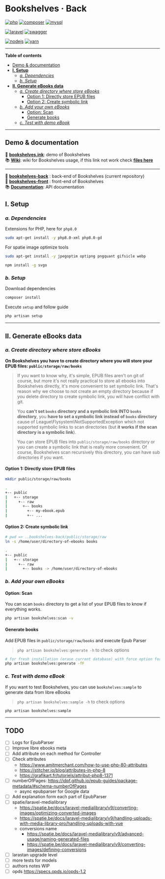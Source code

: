# Bookshelves · Back <!-- omit in toc -->

[![php](https://img.shields.io/static/v1?label=PHP&message=v8.0&color=777bb4&style=flat-square&logo=php&logoColor=ffffff)](https://www.php.net)
[![composer](https://img.shields.io/static/v1?label=Composer&message=v2.0&color=885630&style=flat-square&logo=composer&logoColor=ffffff)](https://getcomposer.org)
[![mysql](https://img.shields.io/static/v1?label=MySQL&message=v8.0&color=4479A1&style=flat-square&logo=mysql&logoColor=ffffff)](https://www.mysql.com)

[![laravel](https://img.shields.io/static/v1?label=Laravel&message=v8.0&color=ff2d20&style=flat-square&logo=laravel&logoColor=ffffff)](https://laravel.com)
[![swagger](https://img.shields.io/static/v1?label=Swagger&message=v3.0&color=85EA2D&style=flat-square&logo=swagger&logoColo=ffffff)](https://swagger.io)

[![nodejs](https://img.shields.io/static/v1?label=NodeJS&message=14.16&color=339933&style=flat-square&logo=node.js&logoColor=ffffff)](https://nodejs.org/en)
[![yarn](https://img.shields.io/static/v1?label=Yarn&message=v1.2&color=2C8EBB&style=flat-square&logo=yarn&logoColor=ffffff)](https://yarnpkg.com/lang/en/)

---

**Table of contents**

- [Demo & documentation](#demo--documentation)
- [**I. Setup**](#i-setup)
  - [*a. Dependencies*](#a-dependencies)
  - [*b. Setup*](#b-setup)
- [**II. Generate eBooks data**](#ii-generate-ebooks-data)
  - [*a. Create directory where store eBooks*](#a-create-directory-where-store-ebooks)
    - [Option 1: Directly store EPUB files](#option-1-directly-store-epub-files)
    - [Option 2: Create symbolic link](#option-2-create-symbolic-link)
  - [*b. Add your own eBooks*](#b-add-your-own-ebooks)
    - [Option: Scan](#option-scan)
    - [Generate books](#generate-books)
  - [*c. Test with demo eBook*](#c-test-with-demo-ebook)

---

## Demo & documentation

🚀 [**bookshelves.ink**](https://bookshelves.ink): demo of Bookshelves  
📚 [**Wiki**](https://bookshelves.ink/api/wiki): wiki for Bookshelves usage, if this link not work check [**files here**](https://gitlab.com/ewilan-riviere/bookshelves-back/-/tree/master/resources/views/pages/api/wiki/content)

---

📀 [**bookshelves-back**](https://gitlab.com/ewilan-riviere/bookshelves-back) : back-end of Bookshelves (current repository)  
🎨 [**bookshelves-front**](https://gitlab.com/ewilan-riviere/bookshelves-front) : front-end of Bookshelves  
📚 [**Documentation**](https://bookshelves.ink/api/documentation): API documentation  

## **I. Setup**

### *a. Dependencies*

Extensions for PHP, here for `php8.0`

```bash
sudo apt-get install -y php8.0-xml php8.0-gd
```

For spatie image optimize tools

```bash
sudo apt-get install -y jpegoptim optipng pngquant gifsicle webp
```

```bash
npm install -g svgo
```

### *b. Setup*

Download dependencies

```bash
composer install
```

Execute `setup` and follow guide

```bash
php artisan setup
```

---

## **II. Generate eBooks data**

### *a. Create directory where store eBooks*

**On Bookshelves you have to create directory where you will store your EPUB files: `public/storage/raw/books`**

>If you want to know why, it's simple, EPUB files aren't on git of course, but more it's not really practical to store all ebooks into Bookshelves directly, it's more convenient to set symbolic link. That's reason why we choose to not create an empty directory because if you delete directory to create symbolic link, you will have conflict with git.  
>
>You **can't set `books` directory and a symbolic link INTO `books` directory**, you **have to set a symbolic link instead of `books` directory** cause of League\Flysystem\NotSupportedException which not supported symbolic links to scan directories (but **it works if the scan directory is a symbolic link**).  
>
>You can store EPUB files into `public/storage/raw/books` directory or you can create a symbolic link that is really more convenient. Of course, Bookshelves scan recursively this directory, you can have sub directories if you want.  

#### Option 1: Directly store EPUB files

```bash
mkdir public/storage/raw/books
```

```bash
.
+-- public
|   +-- storage
|     +-- raw
|       +-- books
|         +-- my-ebook.epub
|         +-- ...
```

#### Option 2: Create symbolic link

```bash
# pwd => ..bookshelves-back/public/storage/raw
ln -s /home/user/directory-of-ebooks books
```

```bash
.
+-- public
|   +-- storage
|     +-- raw
|       +-- books -> /home/user/directory-of-ebooks
```

### *b. Add your own eBooks*

#### Option: Scan

You can scan `books` directory to get a list of your EPUB files to know if everything works.

```bash
php artisan bookshelves:scan -v
```

#### Generate books

Add EPUB files in `public/storage/raw/books` and execute Epub Parser

> `php artisan bookshelves:generate -h` to check options

```bash
# for fresh installation (erase current database) with force option for production
php artisan bookshelves:generate -fF
```

### *c. Test with demo eBook*

If you want to test Bookshelves, you can use `bookshelves:sample` to generate data from libre eBooks

> `php artisan bookshelves:sample -h` to check options

```bash
php artisan bookshelves:sample
```

---

## **TODO** <!-- omit in toc -->

- [ ] Logs for EpubParser
- [ ] Improve libre ebooks meta
- [ ] Add attribute on each method for Controller
- [ ] Check attributes
  - <https://www.amitmerchant.com/how-to-use-php-80-attributes>
  - <https://stitcher.io/blog/attributes-in-php-8>
  - <https://grafikart.fr/tutoriels/attribut-php8-1371>
- [ ] numberOfPages: <https://idpf.github.io/epub-guides/package-metadata/#schema-numberOfPages>
  - async epubparser for Google data
- [ ] Add explanation form each part of EpubParser
- [ ] spatie/laravel-medialibrary
  - <https://spatie.be/docs/laravel-medialibrary/v9/converting-images/optimizing-converted-images>
  - <https://spatie.be/docs/laravel-medialibrary/v9/handling-uploads-with-media-library-pro/handling-uploads-with-vue>
  - conversions name
    - <https://spatie.be/docs/laravel-medialibrary/v9/advanced-usage/naming-generated-files>
    - <https://spatie.be/docs/laravel-medialibrary/v9/converting-images/defining-conversions>
- [ ] larastan upgrade level
- [ ] more tests for models
- [ ] authors notes WIP
- [ ] opds <https://specs.opds.io/opds-1.2>
